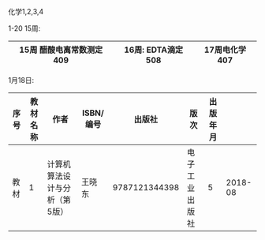 化学1,2,3,4 

1-20 15周:

|15周 醋酸电离常数测定 409 | 16周: EDTA滴定508 | 17周电化学407 |
| -------------------- | ----------------- | ------------- |

1月18日: 

| 序号 | 教材名称 | 作者 | ISBN/编号 | 出版社 | 版次 | 出版年月 |  |
| ---- | ---- | ---- | ---- | ---- | ---- | ---- | ---- |
| 教材 | 1 | 计算机算法设计与分析（第5版） | 王晓东 | 9787121344398 | 电子工业出版社 | 5 | 2018-08 |
